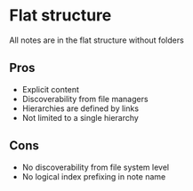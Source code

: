 # Flat structure

All notes are in the flat structure without folders

## Pros

- Explicit content
- Discoverability from file managers
- Hierarchies are defined by links
- Not limited to a single hierarchy

## Cons

- No discoverability from file system level
- No logical index prefixing in note name
